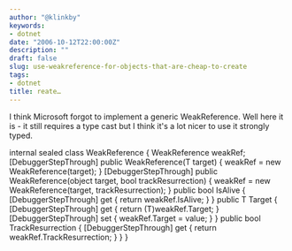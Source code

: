 ```yaml
---
author: "@klinkby"
keywords:
- dotnet
date: "2006-10-12T22:00:00Z"
description: ""
draft: false
slug: use-weakreference-for-objects-that-are-cheap-to-create
tags:
- dotnet
title: reate…
---
```



I think Microsoft forgot to implement a generic WeakReference. Well here it is - it still requires a type cast but I think it's a lot nicer to use it strongly typed.   

 <span class="kwrd">internal</span> <span class="kwrd">sealed</span> <span class="kwrd">class</span> WeakReference<T>  {      WeakReference weakRef;       [DebuggerStepThrough]      <span class="kwrd">public</span> WeakReference(T target)      {          weakRef = <span class="kwrd">new</span> WeakReference(target);      }      [DebuggerStepThrough]      <span class="kwrd">public</span> WeakReference(<span class="kwrd">object</span> target, <span class="kwrd">bool</span> trackResurrection)      {          weakRef = <span class="kwrd">new</span> WeakReference(target, trackResurrection);      }      <span class="kwrd">public</span> <span class="kwrd">bool</span> IsAlive      {          [DebuggerStepThrough]          get { <span class="kwrd">return</span> weakRef.IsAlive; }      }      <span class="kwrd">public</span> T Target      {          [DebuggerStepThrough]          get { <span class="kwrd">return</span> (T)weakRef.Target; }          [DebuggerStepThrough]          set { weakRef.Target = <span class="kwrd">value</span>; }      }      <span class="kwrd">public</span> <span class="kwrd">bool</span> TrackResurrection      {          [DebuggerStepThrough]          get { <span class="kwrd">return</span> weakRef.TrackResurrection; }      }  }

